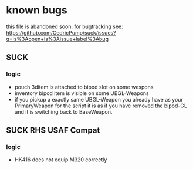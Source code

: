 # known bugs

this file is abandoned soon. for bugtracking see:
https://github.com/CedricPump/suck/issues?q=is%3Aopen+is%3Aissue+label%3Abug

## SUCK

### logic

- pouch 3ditem is attached to bipod slot on some wespons
- inventory bipod item is visible on some UBGL-Weapons
- if you pickup a exactly same UBGL-Weapon you already have as your PrimaryWeapon for the script it is as if you have removed the bipod-GL and it is switching back to BaseWeapon.


## SUCK RHS USAF Compat

### logic

- HK416 does not equip M320 correctly
